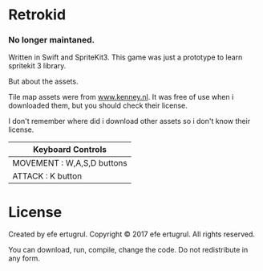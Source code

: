 # Retrokid

### No longer maintaned.

Written in Swift and SpriteKit3.
This game was just a prototype to learn spritekit 3 library.

But about the assets.

Tile map assets were from www.kenney.nl.
It was free of use when i downloaded them, but you should check their license.

I don't remember where did i download other assets so i don't know their license.

|Keyboard Controls|
|-----------------|
|MOVEMENT : W,A,S,D buttons|
|ATTACK : K button|

# License

Created by efe ertugrul.
Copyright © 2017 efe ertugrul.
All rights reserved.

You can download, run, compile, change the code.
Do not redistribute in any form.
